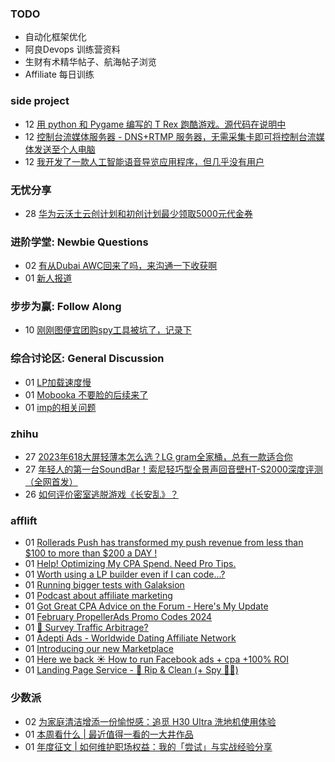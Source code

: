 ### TODO
-  自动化框架优化
-  阿良Devops 训练营资料
-  生财有术精华帖子、航海帖子浏览
-  Affiliate 每日训练

### side project
<!-- sideproject:START -->
-  12 [用 python 和 Pygame 编写的 T Rex 跑酷游戏。源代码在说明中](https://www.youtube.com/watch?v=pZySIXSelCA)
-  12 [控制台流媒体服务器 - DNS+RTMP 服务器，无需采集卡即可将控制台流媒体发送至个人电脑](https://github.com/Aioros/console-streaming-server)
-  12 [我开发了一款人工智能语音导览应用程序，但几乎没有用户](https://www.reddit.com/r/SideProject/comments/18gpp0e/ive_built_an_ai_audio_tour_app_but_have_almost_no/)<!-- sideproject:END -->


### 无忧分享
<!-- ruyo:START -->
-  28 [华为云沃土云创计划和初创计划最少领取5000元代金券](https://51.ruyo.net/18617.html)<!-- ruyo:END -->

### 进阶学堂: Newbie Questions
<!-- advertcn1:START -->
-  02 [有从Dubai AWC回来了吗，来沟通一下收获啊](https://www.advertcn.com/thread-114178-1-1.html)
-  01 [新人报道](https://www.advertcn.com/thread-114172-1-1.html)<!-- advertcn1:END -->

### 步步为赢: Follow Along
<!-- advertcn2:START -->
-  10 [刚刚图便宜团购spy工具被坑了，记录下](https://www.advertcn.com/thread-113954-1-1.html)<!-- advertcn2:END -->

### 综合讨论区: General Discussion
<!-- advertcn3:START -->
-  01 [LP加载速度慢](https://www.advertcn.com/thread-114176-1-1.html)
-  01 [Mobooka 不要脸的后续来了](https://www.advertcn.com/thread-114175-1-1.html)
-  01 [imp的相关问题](https://www.advertcn.com/thread-114173-1-1.html)<!-- advertcn3:END -->


### zhihu
<!-- zhihu:START -->
-  27 [2023年618大屏轻薄本怎么选？LG gram全家桶，总有一款适合你](http://zhuanlan.zhihu.com/p/632641888?utm_campaign=rss&utm_medium=rss&utm_source=rss&utm_content=title)
-  27 [年轻人的第一台SoundBar！索尼轻巧型全景声回音壁HT-S2000深度评测（全网首发）](http://zhuanlan.zhihu.com/p/630990296?utm_campaign=rss&utm_medium=rss&utm_source=rss&utm_content=title)
-  26 [如何评价密室逃脱游戏《长安乱》？](http://www.zhihu.com/question/563950552/answer/3045961312?utm_campaign=rss&utm_medium=rss&utm_source=rss&utm_content=title)<!-- zhihu:END -->

### afflift
<!-- afflift:START -->
-  01 [Rollerads Push has transformed my push revenue from less than $100 to more than $200 a DAY !](https://afflift.com/f/threads/rollerads-push-has-transformed-my-push-revenue-from-less-than-100-to-more-than-200-a-day.12598/)
-  01 [Help! Optimizing My CPA Spend. Need Pro Tips.](https://afflift.com/f/threads/help-optimizing-my-cpa-spend-need-pro-tips.12678/)
-  01 [Worth using a LP builder even if I can code...?](https://afflift.com/f/threads/worth-using-a-lp-builder-even-if-i-can-code.12723/)
-  01 [Running bigger tests with Galaksion](https://afflift.com/f/threads/running-bigger-tests-with-galaksion.12711/)
-  01 [Podcast about affiliate marketing](https://afflift.com/f/threads/podcast-about-affiliate-marketing.12737/)
-  01 [Got Great CPA Advice on the Forum - Here&#39;s My Update](https://afflift.com/f/threads/got-great-cpa-advice-on-the-forum-heres-my-update.12738/)
-  01 [February PropellerAds Promo Codes 2024](https://afflift.com/f/threads/february-propellerads-promo-codes-2024.12592/)
-  01 [🚦 Survey Traffic Arbitrage?](https://afflift.com/f/threads/%F0%9F%9A%A6-survey-traffic-arbitrage.12508/)
-  01 [Adepti Ads - Worldwide Dating Affiliate Network](https://afflift.com/f/threads/adepti-ads-worldwide-dating-affiliate-network.12646/)
-  01 [Introducing our new Marketplace](https://afflift.com/f/threads/introducing-our-new-marketplace.12707/)
-  01 [Here we back ☀️ How to run Facebook ads + cpa +100% ROI](https://afflift.com/f/threads/here-we-back-%E2%98%80%EF%B8%8F-how-to-run-facebook-ads-cpa-100-roi.12146/)
-  01 [Landing Page Service - 🧼 Rip &amp; Clean &lpar;+ Spy 🕵️‍♂️&rpar;](https://afflift.com/f/threads/landing-page-service-%F0%9F%A7%BC-rip-clean-spy-%F0%9F%95%B5%EF%B8%8F%E2%80%8D%E2%99%82%EF%B8%8F.12735/)<!-- afflift:END -->

### 少数派
<!-- sspai:START -->
-  02 [为家庭清洁增添一份愉悦感：追觅 H30 Ultra 洗地机使用体验](https://sspai.com/post/86636)
-  01 [本周看什么 | 最近值得一看的一大井作品](https://sspai.com/post/86816)
-  01 [年度征文 | 如何维护职场权益：我的「尝试」与实战经验分享](https://sspai.com/post/86776)<!-- sspai:END -->

